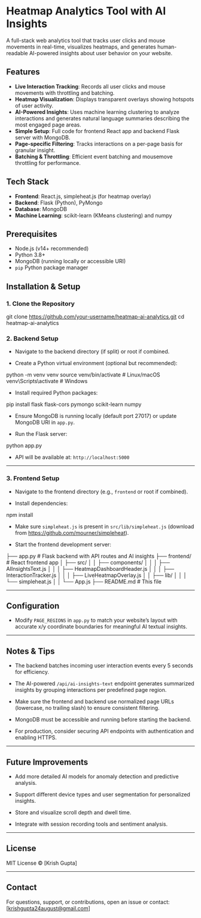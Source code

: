 # Heatmap Analytics Tool with AI Insights

A full-stack web analytics tool that tracks user clicks and mouse movements in real-time, visualizes heatmaps, and generates human-readable AI-powered insights about user behavior on your website.

## Features

- **Live Interaction Tracking**: Records all user clicks and mouse movements with throttling and batching.
- **Heatmap Visualization**: Displays transparent overlays showing hotspots of user activity.
- **AI-Powered Insights**: Uses machine learning clustering to analyze interactions and generates natural language summaries describing the most engaged page areas.
- **Simple Setup**: Full code for frontend React app and backend Flask server with MongoDB.
- **Page-specific Filtering**: Tracks interactions on a per-page basis for granular insight.
- **Batching & Throttling**: Efficient event batching and mousemove throttling for performance.

## Tech Stack

- **Frontend**: React.js, simpleheat.js (for heatmap overlay)
- **Backend**: Flask (Python), PyMongo
- **Database**: MongoDB
- **Machine Learning**: scikit-learn (KMeans clustering) and numpy

## Prerequisites

- Node.js (v14+ recommended)
- Python 3.8+
- MongoDB (running locally or accessible URI)
- `pip` Python package manager


## Installation & Setup

### 1. Clone the Repository

git clone https://github.com/your-username/heatmap-ai-analytics.git
cd heatmap-ai-analytics


### 2. Backend Setup

- Navigate to the backend directory (if split) or root if combined.

- Create a Python virtual environment (optional but recommended):

python -m venv venv
source venv/bin/activate # Linux/macOS
venv\Scripts\activate # Windows

- Install required Python packages:

pip install flask flask-cors pymongo scikit-learn numpy

- Ensure MongoDB is running locally (default port 27017) or update MongoDB URI in `app.py`.

- Run the Flask server:

python app.py


- API will be available at: `http://localhost:5000`

---

### 3. Frontend Setup

- Navigate to the frontend directory (e.g., `frontend` or root if combined).

- Install dependencies:

npm install


- Make sure `simpleheat.js` is present in `src/lib/simpleheat.js` (download from https://github.com/mourner/simpleheat).

- Start the frontend development server:

├── app.py # Flask backend with API routes and AI insights
├── frontend/ # React frontend app
│ ├── src/
│ │ ├── components/
│ │ │ ├── AIInsightsText.js
│ │ │ ├── HeatmapDashboardHeader.js
│ │ │ ├── InteractionTracker.js
│ │ │ ├── LiveHeatmapOverlay.js
│ │ ├── lib/
│ │ │ └── simpleheat.js
│ │ └── App.js
├── README.md # This file

---

## Configuration

- Modify `PAGE_REGIONS` in `app.py` to match your website’s layout with accurate x/y coordinate boundaries for meaningful AI textual insights.

---

## Notes & Tips

- The backend batches incoming user interaction events every 5 seconds for efficiency.

- The AI-powered `/api/ai-insights-text` endpoint generates summarized insights by grouping interactions per predefined page region.

- Make sure the frontend and backend use normalized page URLs (lowercase, no trailing slash) to ensure consistent filtering.

- MongoDB must be accessible and running before starting the backend.

- For production, consider securing API endpoints with authentication and enabling HTTPS.

---

## Future Improvements

- Add more detailed AI models for anomaly detection and predictive analysis.

- Support different device types and user segmentation for personalized insights.

- Store and visualize scroll depth and dwell time.

- Integrate with session recording tools and sentiment analysis.

---

## License

MIT License © [Krish Gupta]

---

## Contact

For questions, support, or contributions, open an issue or contact: [krishgupta24august@gmail.com]
